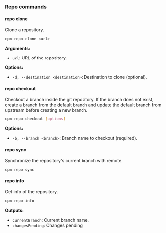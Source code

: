 ### Repo commands

#### repo clone

Clone a repository.

```bash
cpm repo clone <url>
```

**Arguments:**
- `url`: URL of the repository.

**Options:**
- `-d, --destination <destination>`: Destination to clone (optional).

#### repo checkout

Checkout a branch inside the git repository. If the branch does not exist, create a branch from the default branch and update the default branch from upstream before creating a new branch.

```bash
cpm repo checkout [options]
```

**Options:**
- `-b, --branch <branch>`: Branch name to checkout (required).

#### repo sync

Synchronize the repository's current branch with remote.

```bash
cpm repo sync
```

#### repo info

Get info of the repository.

```bash
cpm repo info
```

**Outputs:**
- `currentBranch`: Current branch name.
- `changesPending`: Changes pending.